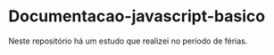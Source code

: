 # Documentacao-javascript-basico
Neste repositório há um estudo que realizei no período de férias. 
